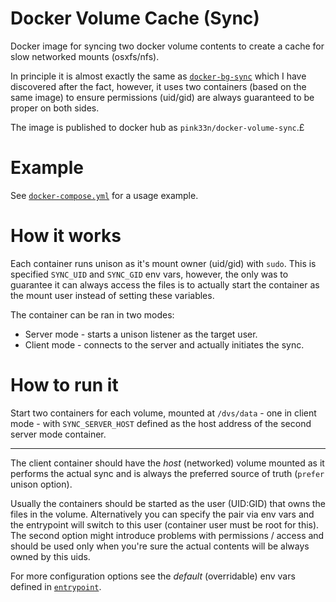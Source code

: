 Docker Volume Cache (Sync)
==========================

Docker image for syncing two docker volume contents to create a cache for slow 
networked mounts (osxfs/nfs).

In principle it is almost exactly the same as [`docker-bg-sync`](https://github.com/cweagans/docker-bg-sync)
which I have discovered after the fact, however, it uses two containers
(based on the same image) to ensure permissions (uid/gid) are always guaranteed
to be proper on both sides.

The image is published to docker hub as `pink33n/docker-volume-sync`.£

# Example

See [`docker-compose.yml`](docker-compose.yml) for a usage example.

# How it works

Each container runs unison as it's mount owner (uid/gid) with `sudo`.
This is specified `SYNC_UID` and `SYNC_GID` env vars, however, the only
was to guarantee it can always access the files is to actually start 
the container as the mount user instead of setting these variables.

The container can be ran in two modes:
- Server mode - starts a unison listener as the target user.
- Client mode - connects to the server and actually initiates the sync.

# How to run it

Start two containers for each volume, mounted at `/dvs/data` - one in
client mode - with `SYNC_SERVER_HOST` defined as the host address of 
the second server mode container.

---

The client container should have the *host* (networked) volume mounted as 
it performs the actual sync and is always the preferred source of truth
(`prefer` unison option).

Usually the containers should be started as the user (UID:GID) that owns
the files in the volume. Alternatively you can specify the pair via env vars
and the entrypoint will switch to this user (container user must be root for this).
The second option might introduce problems with permissions / access and should
be used only when you're sure the actual contents will be always owned by this uids.

For more configuration options see the *default* (overridable) env vars defined
in [`entrypoint`](entrypoint).




